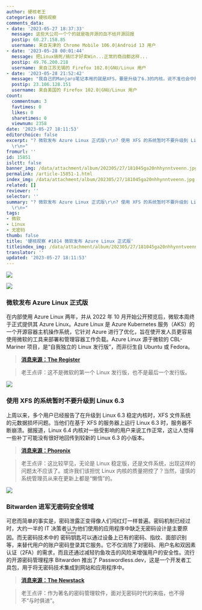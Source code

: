 ```yaml
---
author: 硬核老王
categories: 硬核观察
comments_data:
- date: '2023-05-27 18:37:33'
  message: 这些大公司一个个的就是吸开源的血不给开源回报
  postip: 60.27.158.85
  username: 来自天津的 Chrome Mobile 106.0|Android 13 用户
- date: '2023-05-28 00:01:44'
  message: 把Linux搞死/搞烂才好卖Win...正常的商战都这样...
  postip: 49.76.200.218
  username: 来自江苏无锡的 Firefox 102.0|GNU/Linux 用户
- date: '2023-05-28 21:52:42'
  message: "我自己的Manjaro笔记本用的就是XFS，要是升级了6.3的内核，说不准也会中招。幸好我一直用LTS版本。<br />\r\n<br />\r\n生产环境建议用LTS内核，相对稳定，也有持续可靠的安全更新，没有那么多意想不到的Bug。"
  postip: 23.106.128.151
  username: 来自美国的 Firefox 102.0|GNU/Linux 用户
count:
  commentnum: 3
  favtimes: 0
  likes: 0
  sharetimes: 0
  viewnum: 2358
date: '2023-05-27 18:11:53'
editorchoice: false
excerpt: "? 微软发布 Azure Linux 正式版\r\n? 使用 XFS 的系统暂时不要升级到 Linux 6.3\r\n? Bitwarden 进军无密码安全领域\r\n»
  \r\n»"
fromurl: ''
id: 15851
islctt: false
banner_img: /data/attachment/album/202305/27/181045ga20nhhynntveenn.jpg
permalink: /article-15851-1.html
index_img: /data/attachment/album/202305/27/181045ga20nhhynntveenn.jpg
related: []
reviewer: ''
selector: ''
summary: "? 微软发布 Azure Linux 正式版\r\n? 使用 XFS 的系统暂时不要升级到 Linux 6.3\r\n? Bitwarden 进军无密码安全领域\r\n»
  \r\n»"
tags:
- 微软
- Linux
- 无密码
thumb: false
title: '硬核观察 #1014 微软发布 Azure Linux 正式版'
titleindex_img: /data/attachment/album/202305/27/181045ga20nhhynntveenn.jpg
translator: ''
updated: '2023-05-27 18:11:53'
---
```


![](/data/attachment/album/202305/27/181045ga20nhhynntveenn.jpg)


![](/data/attachment/album/202305/27/181056kivmj55lm1jlhi55.jpg)


### 微软发布 Azure Linux 正式版


在内部使用 Azure Linux 两年，并从 2022 年 10 月开始公开预览后，微软本周终于正式提供其 Azure Linux。Azure Linux 是 Azure Kubernetes 服务（AKS）的一个开源容器主机操作系统，它针对 Azure 进行了优化，旨在使开发人员更容易使用微软的工具来部署和管理容器工作负载。Azure Linux 源于微软的 CBL-Mariner 项目，是“自我独立的 Linux 发行版”，而非衍生自 Ubuntu 或 Fedora。



> 
> **[消息来源：The Register](https://www.theregister.com/2023/05/26/microsoft_azure_linux_container/)**
> 
> 
> 



> 
> 老王点评：这不是微软的第一个 Linux 发行版，也不是最后一个发行版。
> 
> 
> 


![](/data/attachment/album/202305/27/181111elx6xzcxy8dw6xgx.jpg)


### 使用 XFS 的系统暂时不要升级到 Linux 6.3


上周以来，多个用户已经报告了在升级到 Linux 6.3 稳定内核时，XFS 文件系统的元数据损坏问题。当他们在基于 XFS 的服务器上运行 Linux 6.3 时，服务器不断崩溃。据报道，Linux 6.4 内核对一些受影响的用户来说工作正常，这让人觉得一些补丁可能没有很好地回传到较新的 Linux 6.3 的小版本。



> 
> **[消息来源：Phoronix](https://www.phoronix.com/news/Linux-6.3-XFS-Metadata-Corrupt)**
> 
> 
> 



> 
> 老王点评：这比较罕见，无论是 Linux 稳定版，还是文件系统，出现这样的问题太不应该了。或许我们该担忧 Linux 内核的质量把控了？当然，谨慎的系统管理员从来在更新上都是“懒惰”的。
> 
> 
> 


![](/data/attachment/album/202305/27/181132lx9uxeueovzbpzmm.jpg)


### Bitwarden 进军无密码安全领域


可悲而简单的事实是，密码泄露正变得像人们闯红灯一样普遍。密码机制已经过时，大约一半的 IT 决策者认为他们使用的应用程序中缺乏无密码设计是主要原因。而无密码技术中的 <ruby> 密码钥匙 <rt>  Passkey </rt></ruby> 可以通过设备上已有的密码、指纹、面部识别等，来替代用户的账户密码登录其它服务。它不仅消除了对密码、用户名和双因素认证（2FA）的需求，而且还通过减轻钓鱼攻击的风险来增强用户的安全性。流行的开源密码管理程序 Bitwarden 推出了 Passwordless.dev，这是一个开发者工具包，用于将无密码技术集成到网站和应用程序中。



> 
> **[消息来源：The Newstack](https://thenewstack.io/bitwarden-moves-into-passwordless-security/)**
> 
> 
> 



> 
> 老王点评：作为著名的密码管理软件，面对无密码时代的来临，也不得不“与时俱进”。
> 
> 
>
